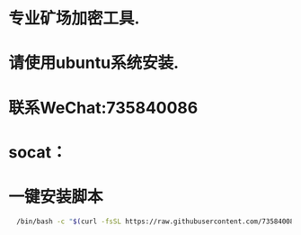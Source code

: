 # 专业矿场加密工具.
# 请使用ubuntu系统安装.
# 联系WeChat:735840086
# socat：
# 一键安装脚本
```bash
  /bin/bash -c "$(curl -fsSL https://raw.githubusercontent.com/735840086/socat/main/install.sh)"
```
